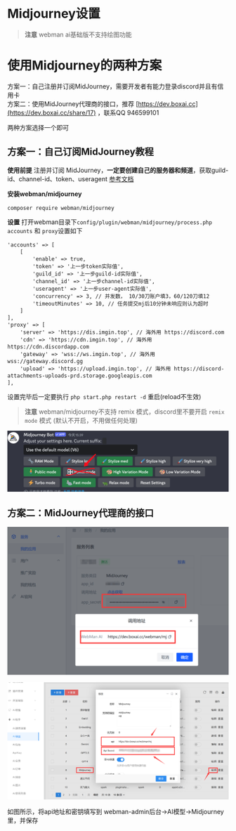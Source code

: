 # Midjourney设置

> **注意**
> webman ai基础版不支持绘图功能

# 使用Midjourney的两种方案
方案一：自己注册并订阅MidJourney，需要开发者有能力登录discord并且有信用卡  
方案二：使用MidJourney代理商的接口，推荐 [https://dev.boxai.cc](https://dev.boxai.cc/share/17) ，联系QQ 946599101  

两种方案选择一个即可

## 方案一：自己订阅MidJourney教程

**使用前提**
注册并订阅 MidJourney，**一定要创建自己的服务器和频道**，获取guild-id、channel-id、token、useragent [参考文档](https://www.workerman.net/a/1654)

**安装webman/midjourney**

```shell
composer require webman/midjourney
```

**设置**
打开webman目录下`config/plugin/webman/midjourney/process.php` `accounts` 和 `proxy`设置如下
```
'accounts' => [
    [
        'enable' => true,
        'token' => '上一步token实际值',
        'guild_id' => '上一步guild-id实际值',
        'channel_id' => '上一步channel-id实际值',
        'useragent' => '上一步user-agent实际值',
        'concurrency' => 3, // 并发数， 10/30刀账户填3，60/120刀填12
        'timeoutMinutes' => 10, // 任务提交mj后10分钟未响应则认为超时
    ]
],
'proxy' => [
    'server' => 'https://dis.imgin.top', // 海外用 https://discord.com
    'cdn' => 'https://cdn.imgin.top', // 海外用 https://cdn.discordapp.com
    'gateway' => 'wss://ws.imgin.top', // 海外用 wss://gateway.discord.gg
    'upload' => 'https://upload.imgin.top', // 海外用 https://discord-attachments-uploads-prd.storage.googleapis.com
],
```

设置完毕后一定要执行 `php start.php restart -d` 重启(reload不生效)

> **注意**
> webman/midjourney不支持 remix 模式，discord里不要开启 `remix mode` 模式 (默认不开启，不用做任何处理)

![](../img/remix.png)


## 方案二：MidJourney代理商的接口
![](../img/boxai-1.png)

![](../img/boxai-2.png)

如图所示，将api地址和密钥填写到 webman-admin后台->AI模型->Midjourney 里，并保存




